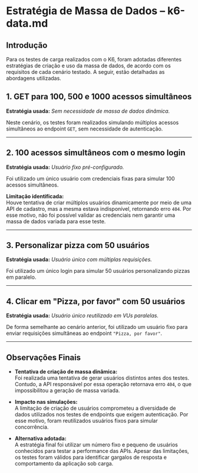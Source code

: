 # Estratégia de Massa de Dados – k6-data.md

## Introdução

Para os testes de carga realizados com o K6, foram adotadas diferentes estratégias de criação e uso da massa de dados, de acordo com os requisitos de cada cenário testado. A seguir, estão detalhadas as abordagens utilizadas.


## 1. GET para 100, 500 e 1000 acessos simultâneos

**Estratégia usada:** *Sem necessidade de massa de dados dinâmica.*

Neste cenário, os testes foram realizados simulando múltiplos acessos simultâneos ao endpoint `GET`, sem necessidade de autenticação.

---

## 2. 100 acessos simultâneos com o mesmo login

**Estratégia usada:** *Usuário fixo pré-configurado.*

Foi utilizado um único usuário com credenciais fixas para simular 100 acessos simultâneos. 

**Limitação identificada:**  
Houve tentativa de criar múltiplos usuários dinamicamente por meio de uma API de cadastro, mas a mesma estava indisponível, retornando erro `404`. Por esse motivo, não foi possível validar as credenciais nem garantir uma massa de dados variada para esse teste.

---

## 3. Personalizar pizza com 50 usuários

**Estratégia usada:** *Usuário único com múltiplas requisições.*

Foi utilizado um único login para simular 50 usuários personalizando pizzas em paralelo.

---

## 4. Clicar em "Pizza, por favor" com 50 usuários

**Estratégia usada:** *Usuário único reutilizado em VUs paralelas.*

De forma semelhante ao cenário anterior, foi utilizado um usuário fixo para enviar requisições simultâneas ao endpoint `"Pizza, por favor"`. 

---

## Observações Finais

- **Tentativa de criação de massa dinâmica:**  
Foi realizada uma tentativa de gerar usuários distintos antes dos testes. Contudo, a API responsável por essa operação retornava erro `404`, o que impossibilitou a geração de massa variada.

- **Impacto nas simulações:**  
A limitação de criação de usuários comprometeu a diversidade de dados utilizados nos testes de endpoints que exigem autenticação. Por esse motivo, foram reutilizados usuários fixos para simular concorrência.

- **Alternativa adotada:**  
A estratégia final foi utilizar um número fixo e pequeno de usuários conhecidos para testar a performance das APIs. Apesar das limitações, os testes foram válidos para identificar gargalos de resposta e comportamento da aplicação sob carga.

